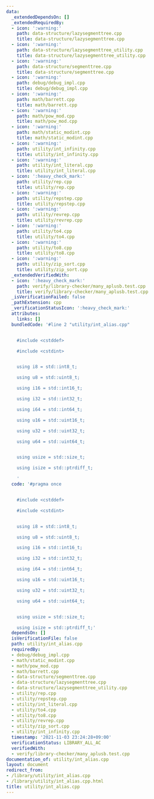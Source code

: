 ```yaml
---
data:
  _extendedDependsOn: []
  _extendedRequiredBy:
  - icon: ':warning:'
    path: data-structure/lazysegmenttree.cpp
    title: data-structure/lazysegmenttree.cpp
  - icon: ':warning:'
    path: data-structure/lazysegmenttree_utility.cpp
    title: data-structure/lazysegmenttree_utility.cpp
  - icon: ':warning:'
    path: data-structure/segmenttree.cpp
    title: data-structure/segmenttree.cpp
  - icon: ':warning:'
    path: debug/debug_impl.cpp
    title: debug/debug_impl.cpp
  - icon: ':warning:'
    path: math/barrett.cpp
    title: math/barrett.cpp
  - icon: ':warning:'
    path: math/pow_mod.cpp
    title: math/pow_mod.cpp
  - icon: ':warning:'
    path: math/static_modint.cpp
    title: math/static_modint.cpp
  - icon: ':warning:'
    path: utility/int_infinity.cpp
    title: utility/int_infinity.cpp
  - icon: ':warning:'
    path: utility/int_literal.cpp
    title: utility/int_literal.cpp
  - icon: ':heavy_check_mark:'
    path: utility/rep.cpp
    title: utility/rep.cpp
  - icon: ':warning:'
    path: utility/repstep.cpp
    title: utility/repstep.cpp
  - icon: ':warning:'
    path: utility/revrep.cpp
    title: utility/revrep.cpp
  - icon: ':warning:'
    path: utility/to4.cpp
    title: utility/to4.cpp
  - icon: ':warning:'
    path: utility/to8.cpp
    title: utility/to8.cpp
  - icon: ':warning:'
    path: utility/zip_sort.cpp
    title: utility/zip_sort.cpp
  _extendedVerifiedWith:
  - icon: ':heavy_check_mark:'
    path: verify/library-checker/many_aplusb.test.cpp
    title: verify/library-checker/many_aplusb.test.cpp
  _isVerificationFailed: false
  _pathExtension: cpp
  _verificationStatusIcon: ':heavy_check_mark:'
  attributes:
    links: []
  bundledCode: '#line 2 "utility/int_alias.cpp"


    #include <cstddef>

    #include <cstdint>


    using i8 = std::int8_t;

    using u8 = std::uint8_t;

    using i16 = std::int16_t;

    using i32 = std::int32_t;

    using i64 = std::int64_t;

    using u16 = std::uint16_t;

    using u32 = std::uint32_t;

    using u64 = std::uint64_t;


    using usize = std::size_t;

    using isize = std::ptrdiff_t;

    '
  code: '#pragma once


    #include <cstddef>

    #include <cstdint>


    using i8 = std::int8_t;

    using u8 = std::uint8_t;

    using i16 = std::int16_t;

    using i32 = std::int32_t;

    using i64 = std::int64_t;

    using u16 = std::uint16_t;

    using u32 = std::uint32_t;

    using u64 = std::uint64_t;


    using usize = std::size_t;

    using isize = std::ptrdiff_t;'
  dependsOn: []
  isVerificationFile: false
  path: utility/int_alias.cpp
  requiredBy:
  - debug/debug_impl.cpp
  - math/static_modint.cpp
  - math/pow_mod.cpp
  - math/barrett.cpp
  - data-structure/segmenttree.cpp
  - data-structure/lazysegmenttree.cpp
  - data-structure/lazysegmenttree_utility.cpp
  - utility/rep.cpp
  - utility/repstep.cpp
  - utility/int_literal.cpp
  - utility/to4.cpp
  - utility/to8.cpp
  - utility/revrep.cpp
  - utility/zip_sort.cpp
  - utility/int_infinity.cpp
  timestamp: '2021-11-03 23:24:28+09:00'
  verificationStatus: LIBRARY_ALL_AC
  verifiedWith:
  - verify/library-checker/many_aplusb.test.cpp
documentation_of: utility/int_alias.cpp
layout: document
redirect_from:
- /library/utility/int_alias.cpp
- /library/utility/int_alias.cpp.html
title: utility/int_alias.cpp
---
```

